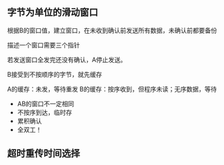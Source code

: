 ##  字节为单位的滑动窗口

根据B的窗口值，建立窗口，在未收到确认前发送所有数据，未确认前都要备份

描述一个窗口需要三个指针

若发送窗口全发完还没有确认，A停止发送。

B接受到不按顺序的字节，就先缓存

A的缓存：未发，等待重发
B的缓存：按序收到，但程序未读；无序数据，等待

- AB的窗口不一定相同
- 不按序到达，临时存
- 累积确认
- 全双工！

## 超时重传时间选择

